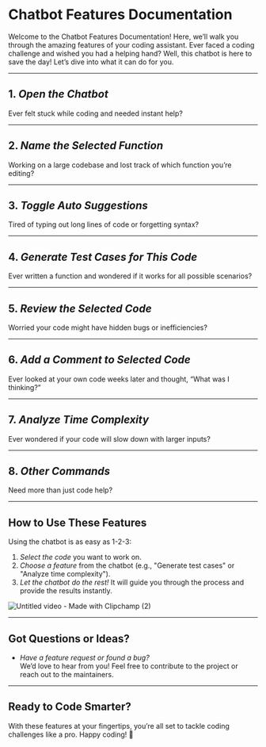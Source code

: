 # Chatbot Features Documentation

Welcome to the Chatbot Features Documentation! Here, we’ll walk you through the amazing features of your coding assistant. Ever faced a coding challenge and wished you had a helping hand? Well, this chatbot is here to save the day! Let’s dive into what it can do for you.

---

## 1. *Open the Chatbot*
   Ever felt stuck while coding and needed instant help?  
   

---

## 2. *Name the Selected Function*
   Working on a large codebase and lost track of which function you’re editing?  
   

---

## 3. *Toggle Auto Suggestions*
   Tired of typing out long lines of code or forgetting syntax?  
   

---

## 4. *Generate Test Cases for This Code*
   Ever written a function and wondered if it works for all possible scenarios?  
   
---

## 5. *Review the Selected Code*
   Worried your code might have hidden bugs or inefficiencies?  
   
---

## 6. *Add a Comment to Selected Code*
   Ever looked at your own code weeks later and thought, “What was I thinking?”  
  

---

## 7. *Analyze Time Complexity*
   Ever wondered if your code will slow down with larger inputs?  
  

---

## 8. *Other Commands*
   Need more than just code help?  
  

---

## How to Use These Features
Using the chatbot is as easy as 1-2-3:
1. *Select the code* you want to work on.
2. *Choose a feature* from the chatbot (e.g., "Generate test cases" or "Analyze time complexity").
3. *Let the chatbot do the rest!* It will guide you through the process and provide the results instantly.

![Untitled video - Made with Clipchamp (2)](https://github.com/user-attachments/assets/8c062646-7b37-4d0f-a3e4-d123bab69bb6)


---

## Got Questions or Ideas?
- *Have a feature request or found a bug?*  
   We’d love to hear from you! Feel free to contribute to the project or reach out to the maintainers.

---

## Ready to Code Smarter?
With these features at your fingertips, you’re all set to tackle coding challenges like a pro. Happy coding! 🚀
